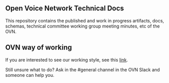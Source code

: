## Open Voice Network Technical Docs
This repository contains the published and work in progress artifacts, docs, schemas, technical committee working group meeting minutes, etc of the OVN. 

## OVN way of working
If you are interested to see our working style, see this [link](https://github.com/open-voice-network/docs/blob/master/way_of_working.md).


Still unsure what to do? Ask in the #general channel in the OVN Slack and someone can help you.

